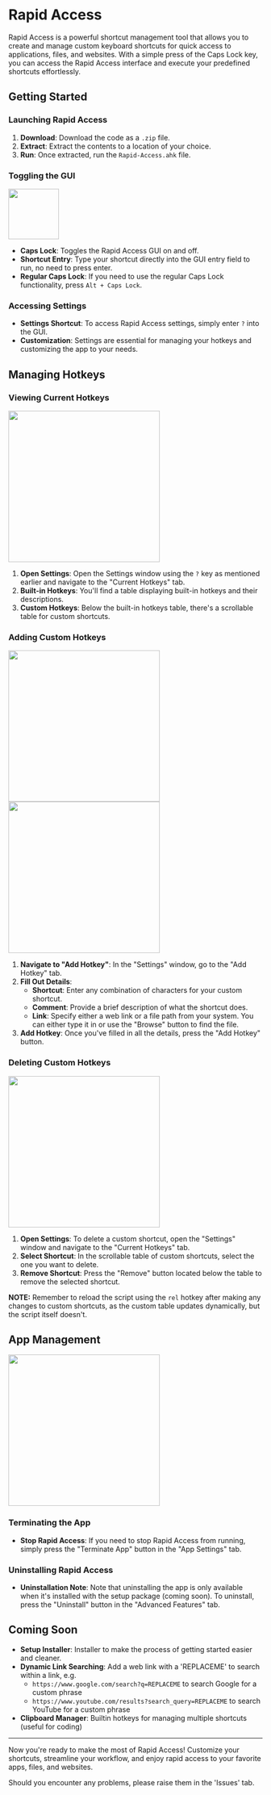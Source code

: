 # Rapid Access

Rapid Access is a powerful shortcut management tool that allows you to create and manage custom keyboard shortcuts for quick access to applications, files, and websites. With a simple press of the Caps Lock key, you can access the Rapid Access interface and execute your predefined shortcuts effortlessly.

## Getting Started

### Launching Rapid Access

1. **Download**: Download the code as a `.zip` file.
2. **Extract**: Extract the contents to a location of your choice.
3. **Run**: Once extracted, run the `Rapid-Access.ahk` file.

### Toggling the GUI

<img src="https://github.com/James-Bray19/Rapid-Access/assets/47334864/9e8c0e15-9fe4-430f-b255-05868fe1da6c" height="100">

- **Caps Lock**: Toggles the Rapid Access GUI on and off.
- **Shortcut Entry**: Type your shortcut directly into the GUI entry field to run, no need to press enter.
- **Regular Caps Lock**: If you need to use the regular Caps Lock functionality, press `Alt + Caps Lock`.

### Accessing Settings

- **Settings Shortcut**: To access Rapid Access settings, simply enter `?` into the GUI.
- **Customization**: Settings are essential for managing your hotkeys and customizing the app to your needs.

## Managing Hotkeys

### Viewing Current Hotkeys

<img src="https://github.com/James-Bray19/Rapid-Access/assets/47334864/bfbd38de-1aaa-42de-be32-b4b28471d928" height="300">

1. **Open Settings**: Open the Settings window using the `?` key as mentioned earlier and navigate to the "Current Hotkeys" tab.
2. **Built-in Hotkeys**: You'll find a table displaying built-in hotkeys and their descriptions.
3. **Custom Hotkeys**: Below the built-in hotkeys table, there's a scrollable table for custom shortcuts.

### Adding Custom Hotkeys

<img src="https://github.com/James-Bray19/Rapid-Access/assets/47334864/0743a8b9-79ae-4570-937f-a73a999b094c" height="300"> <img src="https://github.com/James-Bray19/Rapid-Access/assets/47334864/3cec34df-8f32-4c10-92c7-825654e90dd1" height="300">

1. **Navigate to "Add Hotkey"**: In the "Settings" window, go to the "Add Hotkey" tab.
2. **Fill Out Details**:
   - **Shortcut**: Enter any combination of characters for your custom shortcut.
   - **Comment**: Provide a brief description of what the shortcut does.
   - **Link**: Specify either a web link or a file path from your system. You can either type it in or use the "Browse" button to find the file.
3. **Add Hotkey**: Once you've filled in all the details, press the "Add Hotkey" button.

### Deleting Custom Hotkeys

<img src="https://github.com/James-Bray19/Rapid-Access/assets/47334864/3b348f32-cda3-47ff-8ad3-1619383573f3" height="300">

1. **Open Settings**: To delete a custom shortcut, open the "Settings" window and navigate to the "Current Hotkeys" tab.
2. **Select Shortcut**: In the scrollable table of custom shortcuts, select the one you want to delete.
3. **Remove Shortcut**: Press the "Remove" button located below the table to remove the selected shortcut.

**NOTE:** Remember to reload the script using the `rel` hotkey after making any changes to custom shortcuts, as the custom table updates dynamically, but the script itself doesn't.

## App Management

<img src="https://github.com/James-Bray19/Rapid-Access/assets/47334864/0177608d-a899-4dc6-86da-7f23ee67fe6d" height="300">

### Terminating the App

- **Stop Rapid Access**: If you need to stop Rapid Access from running, simply press the "Terminate App" button in the "App Settings" tab.

### Uninstalling Rapid Access

- **Uninstallation Note**: Note that uninstalling the app is only available when it's installed with the setup package (coming soon). To uninstall, press the "Uninstall" button in the "Advanced Features" tab.

## Coming Soon

- **Setup Installer**: Installer to make the process of getting started easier and cleaner.
- **Dynamic Link Searching**: Add a web link with a 'REPLACEME' to search within a link, e.g.
    - `https://www.google.com/search?q=REPLACEME` to search Google for a custom phrase
    - `https://www.youtube.com/results?search_query=REPLACEME` to search YouTube for a custom phrase
- **Clipboard Manager**: Builtin hotkeys for managing multiple shortcuts (useful for coding)

---

Now you're ready to make the most of Rapid Access! Customize your shortcuts, streamline your workflow, and enjoy rapid access to your favorite apps, files, and websites.

Should you encounter any problems, please raise them in the 'Issues' tab.
